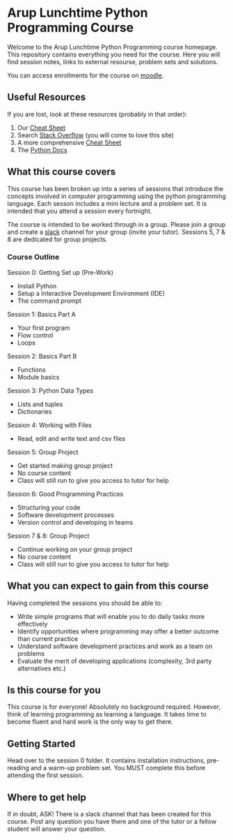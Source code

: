 # Arup Lunchtime Python Programming Course

Welcome to the Arup Lunchtime Python Programming course homepage. This repository contains everything you need for the course. Here you will find session notes, links to external resourse, problem sets and solutions.

You can access enrollments for the course on [moodle](https://moodle.arup.com/course/view.php?id=1633).

## Useful Resources

If you are lost, look at these resources (probably in that order):
1. Our [Cheat Sheet](cheat_sheet.md) 
2. Search [Stack Overflow](https://stackoverflow.com/) (you will come to love this site)
3. A more comprehensive [Cheat Sheet](https://github.com/mattharrison/Tiny-Python-3.6-Notebook/blob/master/python.rst)
4. The [Python Docs](https://docs.python.org/3/index.html)

## What this course covers

This course has been broken up into a series of sessions that introduce the concepts involved in computer programming using the python programming language. Each sesson includes a mini lecture and a problem set. It is intended that you attend a session every fortnight.

The course is intended to be worked through in a group. Please join a group and create a [slack](www.slack.com/au‎) channel for your group (invite your tutor). Sessions 5, 7 & 8 are dedicated for group projects.

### Course Outline

Session 0: Getting Set up (Pre-Work)
- Install Python 
- Setup a Interactive Development Environment (IDE)
- The command prompt

Session 1: Basics Part A
- Your first program
- Flow control 
- Loops

Session 2: Basics Part B
- Functions
- Module basics

Session 3: Python Data Types
- Lists and tuples
- Dictionaries

Session 4: Working with Files
- Read, edit and write text and csv files

Session 5: Group Project
- Get started making group project
- No course content
- Class will still run to give you access to tutor for help

Session 6: Good Programming Practices
- Structuring your code
- Software development processes
- Version control and developing in teams

Session 7 & 8: Group Project
- Continue working on your group project
- No course content
- Class will still run to give you access to tutor for help

## What you can expect to gain from this course

Having completed the sessions you should be able to:

- Write simple programs that will enable you to do daily tasks more effectively
- Identify opportunities where programming may offer a better outcome than current practice 
- Understand software development practices and work as a team on problems
- Evaluate the merit of developing applications (complexity, 3rd party alternatives etc.)

## Is this course for you

This course is for everyone! Absolutely no background required. However, think of learning programming as learning a language. It takes time to become fluent and hard work is the only way to get there.

## Getting Started

Head over to the session 0 folder. It contains installation instructions, pre-reading and a warm-up problem set. You MUST complete this before attending the first session.

## Where to get help

If in doubt, ASK! There is a slack channel that has been created for this course. Post any question you have there and one of the tutor or a fellow student will answer your question.